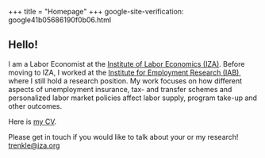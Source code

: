 +++
title = "Homepage"
+++
google-site-verification: google41b05686190f0b06.html
## Hello!




I am a Labor Economist at  the [Institute of Labor Economics (IZA)](https://www.iza.org/). Before moving to IZA, I worked at the [Institute for Employment Research (IAB)](https://iab.de/en/startseite-english/), where I still hold a research position. My work focuses on how different aspects of unemployment insurance, tax- and transfer schemes and personalized labor market policies affect labor supply, program take-up and other outcomes.


Here is [my CV](https://legacy.iza.org/en/webcontent/personnel/vitae/24066_cv.pdf). 

Please get in touch if you would like to talk about your or my research!   [trenkle@iza.org](mailto:trenkle@iza.org)
